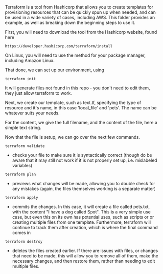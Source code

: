 Terraform is a tool from Hashicorp that allows you to create templates for provisioning resources that can be quickly spun up when needed, and can be used in a wide variety of cases, including AWS. This folder provides an example, as well as breaking down the beginning steps to use it.

First, you will need to download the tool from the Hashicorp website, found here 
```
https://developer.hashicorp.com/terraform/install
```
On Linux, you will need to use the method for your package manager, including Amazon Linux.

That done, we can set up our environment, using 
```
terraform init
```
It will generate files not found in this repo - you don't need to edit them, they just allow terraform to work.

Next, we create our template, such as text.tf, specifying the type of resource and it's name, in this case 'local_file' and 'pets'. The name can be whatever suits your needs.

For the content, we give the full filename, and the content of the file, here a simple text string.

Now that the file is setup, we can go over the next few commands.
```
terraform validate 
```
- checks your file to make sure it is syntactically correct (though do be aware that it may still not work if it is not properly set up, i.e. mislabeled variables)

```
terraform plan
```
 - previews what changes will be made, allowing you to double check for any mistakes (again, the files themselves working is a separate matter)

```
terraform apply
```
 - commits the changes. In this case, it will create a file called pets.txt, with the content "I have a dog called Spot". This is a very simple use case, but even this on its own has potential uses, such as scripts or or creating multiple files from one template. Furthermore, terraform will continue to track them after creation, which is where the final command comes in

```
terraform destroy
```
 - deletes the files created earlier. If there are issues with files, or changes that need to be made, this will allow you to remove all of them, make the necessary changes, and then restore them, rather than needing to edit multiple files.